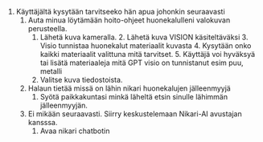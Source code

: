 1. Käyttäjältä kysytään tarvitseeko hän apua johonkin seuraavasti 
    1. Auta minua löytämään hoito-ohjeet huonekalulleni valokuvan perusteella.
        1. Lähetä kuva kameralla.
            2. Lähetä kuva VISION käsiteltäväksi
            3. Visio tunnistaa huonekalut materiaalit kuvasta
            4. Kysytään onko kaikki materiaalit valittuna mitä tarvitset.
            5. Käyttäjä voi hyväksyä tai lisätä materiaaleja mitä GPT visio on tunnistanut esim puu, metalli
        2. Valitse kuva tiedostoista.
    2. Halaun tietää missä on lähin nikari huonekalujen jälleenmyyjä
        1. Syötä paikkakuntasi minkä läheltä etsin sinulle lähimmän jälleenmyyjän.
    3. Ei mikään seuraavasti. Siirry keskustelemaan Nikari-AI avustajan kansssa.
        1. Avaa nikari chatbotin